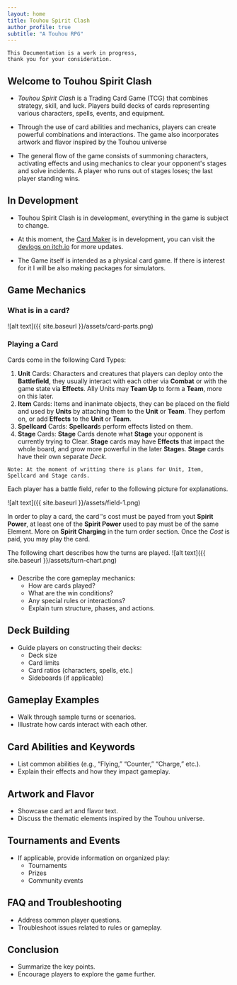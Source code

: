 ```yaml
---
layout: home
title: Touhou Spirit Clash
author_profile: true
subtitle: "A Touhou RPG"
---
```

```
This Documentation is a work in progress, 
thank you for your consideration.
```
## Welcome to Touhou Spirit Clash
- *Touhou Spirit Clash* is a Trading Card Game (TCG) that combines strategy, skill, and luck. Players build decks of cards representing various characters, spells, events, and equipment.

- Through the use of card abilities and mechanics, players can create powerful combinations and interactions. The game also incorporates artwork and flavor inspired by the Touhou universe

- The general flow of the game consists of summoning characters, activating effects and using mechanics to clear your opponent's stages and solve incidents. A player who runs out of stages loses; the last player standing wins.

## In Development

- Touhou Spirit Clash is in development, everything in the game is subject to change.

- At this moment, the [Card Maker](https://immac.itch.io/touhou-tcg-maker) is in development, you can visit the [devlogs on itch.io](https://immac.itch.io/touhou-tcg-maker) for more updates.

- The Game itself is intended as a physical card game. If there is interest for it I will be also making packages for simulators.

## Game Mechanics
### What is in a card?
![alt text]({{ site.baseurl }}/assets/card-parts.png)

### Playing a Card
Cards come in the following Card Types:
1. **Unit** Cards: Characters and creatures that players can deploy onto the **Battlefield**, they usually interact with each other via **Combat** or with the game state via **Effects**. Ally Units may **Team Up** to form a **Team**, more on this later.
2. **Item** Cards: Items and inanimate objects, they can be placed on the field and used by **Units** by attaching them to the **Unit** or **Team**. They perfom on, or add **Effects** to the **Unit** or **Team**.
3. **Spellcard** Cards: **Spellcard**s perform effects listed on them.
4. **Stage** Cards: **Stage** Cards denote what **Stage** your opponent is currently trying to Clear. **Stage** cards may have **Effects** that impact the whole board, and grow more powerful in the later **Stage**s. **Stage** cards have their own separate *Deck*.

```
Note: At the moment of writting there is plans for Unit, Item, Spellcard and Stage cards.
```
Each player has a battle field, refer to the following picture for explanations.

![alt text]({{ site.baseurl }}/assets/field-1.png)
 
In order to play a card, the card''s cost must be payed from yout **Spirit Power**, at least one of the **Spirit Power** used to pay must be of the same Element. More on **Spirit Charging** in the turn order section. Once the *Cost* is paid, you may play the card.

The following chart describes how the turns are played.
![alt text]({{ site.baseurl }}/assets/turn-chart.png)

###
- Describe the core gameplay mechanics:
    - How are cards played?
    - What are the win conditions?
    - Any special rules or interactions?
    - Explain turn structure, phases, and actions.

## Deck Building
- Guide players on constructing their decks:
    - Deck size
    - Card limits
    - Card ratios (characters, spells, etc.)
    - Sideboards (if applicable)

## Gameplay Examples
- Walk through sample turns or scenarios.
- Illustrate how cards interact with each other.

## Card Abilities and Keywords
- List common abilities (e.g., “Flying,” “Counter,” “Charge,” etc.).
- Explain their effects and how they impact gameplay.

## Artwork and Flavor
- Showcase card art and flavor text.
- Discuss the thematic elements inspired by the Touhou universe.

## Tournaments and Events
- If applicable, provide information on organized play:
    - Tournaments
    - Prizes
    - Community events

## FAQ and Troubleshooting
- Address common player questions.
- Troubleshoot issues related to rules or gameplay.

## Conclusion
- Summarize the key points.
- Encourage players to explore the game further.
